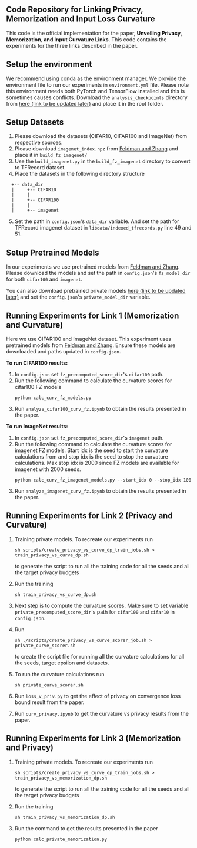 ## Code Repository for Linking Privacy, Memorization and Input Loss Curvature

This code is the official implementation for the paper, **Unveiling Privacy, Memorization, and Input Curvature Links**. This code contains the experiments for the three links described in the paper.

Setup the environment
---------------------
We recommend using conda as the environment manager. We provide the environment file to run our experiments in `environment.yml` file. Please note this environment needs both PyTorch and TensorFlow installed and this is sometimes causes conflicts. Download the `analysis_checkpoints` directory from [here (link to be updated later)](example.com) and place it in the root folder.

Setup Datasets
--------------
1. Please download the datasets (CIFAR10, CIFAR100 and ImageNet) from respective sources.
2. Please download `imagenet_index.npz` from [Feldman and Zhang](https://github.com/google-research/heldout-influence-estimation) and place it in `build_fz_imagenet/`
3. Use the `build_imagenet.py` in the `build_fz_imagenet` directory to convert to TFRecord dataset.
4. Place the datasets in the following directory structure

```
  +-- data_dir
  |     +-- CIFAR10
  |     |     
  |     +-- CIFAR100
  |     |     
  |     +-- imagenet
```
5. Set the path in `config.json`'s `data_dir` variable. And set the path for TFRecord imagenet dataset in `libdata/indexed_tfrecords.py` line 49 and 51.

Setup Pretrained Models
-----------------------

In our experiments we use pretrained models from [Feldman and Zhang](https://github.com/google-research/heldout-influence-estimation). Please download the models and set the path in  `config.json`'s `fz_model_dir` for both `cifar100` and `imagenet`.

You can also download pretrained private models [here (link to be updated later)](example.com) and set the  `config.json`'s `private_model_dir` variable.

Running Experiments for Link 1 (Memorization and Curvature)
-----------------------------------------------------------
Here we use CIFAR100 and ImageNet dataset. This experiment uses pretrained models from [Feldman and Zhang](https://github.com/google-research/heldout-influence-estimation). Ensure these models are downloaded and paths updated in `config.json`.

**To run CIFAR100 results:**
1. In `config.json` set `fz_precomputed_score_dir`'s `cifar100` path.
2. Run the following command to calculate the curvature scores for cifar100 FZ models
    ```
    python calc_curv_fz_models.py
    ```
3. Run `analyze_cifar100_curv_fz.ipynb` to obtain the results presented in the paper.

**To run ImageNet results:**
1. In `config.json` set `fz_precomputed_score_dir`'s `imagenet` path.
2. Run the following command to calculate the curvature scores for imagenet FZ models. Start idx is the seed to start the curvature calculations from and stop idx is the seed to stop the curvature calculations. Max stop idx is 2000 since FZ models are available for imagenet with 2000 seeds.
    ```
    python calc_curv_fz_imagenet_models.py --start_idx 0 --stop_idx 100
    ```
3. Run `analyze_imagenet_curv_fz.ipynb` to obtain the results presented in the paper.

Running Experiments for Link 2 (Privacy and Curvature)
-----------------------------------------------------------

1. Training private models. To recreate our experiments run 
    ```
    sh scripts/create_privacy_vs_curve_dp_train_jobs.sh > train_privacy_vs_curve_dp.sh
    ```
    to generate the script to run all the training code for all the seeds and all the target privacy budgets

2. Run the training 
    ```
    sh train_privacy_vs_curve_dp.sh
    ```
3. Next step is to compute the curvature scores. Make sure to set variable `private_precomputed_score_dir`'s path for `cifar100` and `cifar10` in `config.json`.
4. Run 
    ```
    sh ./scripts/create_privacy_vs_curve_scorer_job.sh > private_curve_scorer.sh
    ``` 
    to create the script file for running all the curvature calculations for all the seeds, target epsilon and datasets. 
5. To run the curvature calculations run
    ```
    sh private_curve_scorer.sh
    ```
6. Run `loss_v_priv.py` to get the effect of privacy on convergence loss bound result from the paper.
7. Run `curv_privacy.ipynb` to get the curvature vs privacy results from the paper.

Running Experiments for Link 3 (Memorization and Privacy)
-----------------------------------------------------------

1. Training private models. To recreate our experiments run 
    ```
    sh scripts/create_privacy_vs_curve_dp_train_jobs.sh > train_privacy_vs_memorization_dp.sh
    ```
    to generate the script to run all the training code for all the seeds and all the target privacy budgets

2. Run the training 
    ```
    sh train_privacy_vs_memorization_dp.sh
    ```
3.  Run the command to get the results presented in the paper
    ```
    python calc_private_memorization.py
    ```